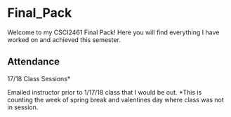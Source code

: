 # Final_Pack

Welcome to my CSCI2461 Final Pack! Here you will find everything I have worked on and achieved this semester.


## Attendance
17/18 Class Sessions*

Emailed instructor prior to 1/17/18 class that I would be out.
*This is counting the week of spring break and valentines day where class was not in session.

